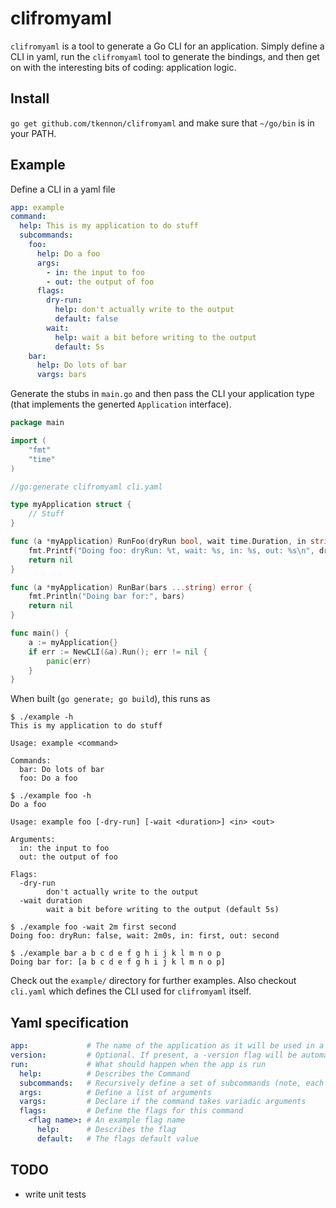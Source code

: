 # clifromyaml

`clifromyaml` is a tool to generate a Go CLI for an application. Simply define a
CLI in yaml, run the `clifromyaml` tool to generate the bindings, and then get
on with the interesting bits of coding: application logic.

## Install

`go get github.com/tkennon/clifromyaml` and make sure that `~/go/bin` is in your
PATH.

## Example

Define a CLI in a yaml file

```yaml
app: example
command:
  help: This is my application to do stuff
  subcommands:
    foo:
      help: Do a foo
      args:
        - in: the input to foo
        - out: the output of foo
      flags:
        dry-run:
          help: don't actually write to the output
          default: false
        wait:
          help: wait a bit before writing to the output
          default: 5s
    bar:
      help: Do lots of bar
      vargs: bars
```

Generate the stubs in `main.go` and then pass the CLI your application type
(that implements the generted `Application` interface).

```go
package main

import (
	"fmt"
	"time"
)

//go:generate clifromyaml cli.yaml

type myApplication struct {
	// Stuff
}

func (a *myApplication) RunFoo(dryRun bool, wait time.Duration, in string, out string) error {
	fmt.Printf("Doing foo: dryRun: %t, wait: %s, in: %s, out: %s\n", dryRun, wait, in, out)
	return nil
}

func (a *myApplication) RunBar(bars ...string) error {
	fmt.Println("Doing bar for:", bars)
	return nil
}

func main() {
	a := myApplication{}
	if err := NewCLI(&a).Run(); err != nil {
		panic(err)
	}
}
```

When built (`go generate; go build`), this runs as

```shell
$ ./example -h
This is my application to do stuff

Usage: example <command>

Commands:
  bar: Do lots of bar
  foo: Do a foo
```

```shell
$ ./example foo -h
Do a foo

Usage: example foo [-dry-run] [-wait <duration>] <in> <out>

Arguments:
  in: the input to foo
  out: the output of foo

Flags:
  -dry-run
        don't actually write to the output
  -wait duration
        wait a bit before writing to the output (default 5s)
```

```shell
$ ./example foo -wait 2m first second
Doing foo: dryRun: false, wait: 2m0s, in: first, out: second
```

```shell
$ ./example bar a b c d e f g h i j k l m n o p
Doing bar for: [a b c d e f g h i j k l m n o p]
```

Check out the  `example/` directory for further examples. Also checkout
`cli.yaml` which defines the CLI used for `clifromyaml` itself.

## Yaml specification

```yaml
app:             # The name of the application as it will be used in a shell
version:         # Optional. If present, a -version flag will be automatically added that will print the version
run:             # What should happen when the app is run
  help:          # Describes the Command
  subcommands:   # Recursively define a set of subcommands (note, each node may define either subcommands or args/vars/flags, but not both)
  args:          # Define a list of arguments
  vargs:         # Declare if the command takes variadic arguments
  flags:         # Define the flags for this command
    <flag name>: # An example flag name
      help:      # Describes the flag
      default:   # The flags default value
```

## TODO

- write unit tests
